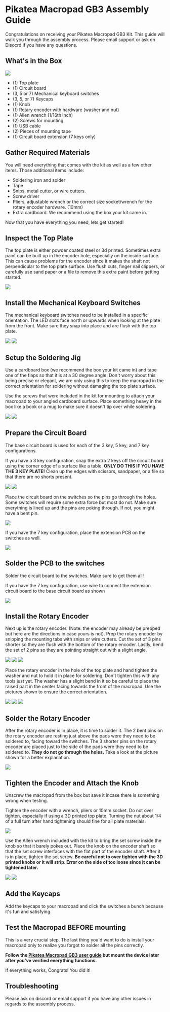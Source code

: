 
# Pikatea Macropad GB3 Assembly Guide

Congratulations on receiving your Pikatea Macropad GB3 Kit. This guide will walk you through the assembly process. Please email support or ask on Disocrd if you have any questions.

## What's in the Box
![](/assets/GB3/gb3-assembly-1.jpg)
* (1) Top plate
* (1) Circuit board
* (3, 5 or 7) Mechanical keyboard switches
* (3, 5, or 7) Keycaps
* (1) Knob
* (1) Rotary encoder with hardware (washer and nut)
* (1) Allen wrench (1/16th inch)
* (2) Screws for mounting
* (1) USB cable
* (2) Pieces of mounting tape
* (1) Circuit board extension (7 keys only)

## Gather Required Materials
You will need everything that comes with the kit as well as a few other items. Those additional items include:

* Soldering iron and solder
* Tape
* Snips, metal cutter, or wire cutters.
* Screw driver
* Pliers, adjustable wrench or the correct size socket/wrench for the rotary encoder hardware. (10mm)
* Extra cardboard. We recommend using the box your kit came in. 

Now that you have everything you need, lets get started!

## Inspect the Top Plate
The top plate is either powder coated steel or 3d printed. Sometimes extra paint can be built up in the encoder hole, especially on the inside surface. This can cause problems for the encoder since it makes the shaft not perpendicular to the top plate surface. Use flush cuts, finger nail clippers, or carefully use sand paper or a file to remove this extra paint before getting started. 

![](/assets/GB3/gb3-assembly-2-flush.jpg)

## Install the Mechanical Keyboard Switches
The mechanical keyboard switches need to be installed in a specific orientation. The LED slots face north or upwards when looking at the plate from the front. Make sure they snap into place and are flush with the top plate. 

![](/assets/GB3/gb3-assembly-3.jpg)
![](/assets/GB3/gb3-assembly-4.jpg)

## Setup the Soldering Jig
Use a cardboard box (we recommend the box your kit came in) and tape one of the flaps so that it is at a 30 degree angle. Don't worry about this being precise or elegant, we are only using this to keep the macropad in the correct orientation for soldering without damaging the top plate surface.

Use the screws that were included in the kit for mounting to attach your macropad to your angled cardboard surface. Place something heavy in the box like a book or a mug to make sure it doesn't tip over while soldering.

![](/assets/GB3/gb3-assembly-5-box.jpg)
![](/assets/GB3/gb3-assembly-6-box.jpg)

## Prepare the Circuit Board
The base circuit board is used for each of the 3 key, 5 key, and 7 key configurations.

If you have a 3 key configuration, snap the extra 2 keys off the circuit board using the corner edge of a surface like a table. **ONLY DO THIS IF YOU HAVE THE 3 KEY PLATE!** Clean up the edges with scissors, sandpaper, or a file so that there are no shorts present. 

![](/assets/GB3/gb3-assembly-7-3key.jpg)
![](/assets/GB3/gb3-assembly-8-3key.jpg)

Place the circuit board on the switches so the pins go through the holes. Some switches will require some extra force but most do not. Make sure everything is lined up and the pins are poking through. If not, you might have a bent pin.

![](/assets/GB3/gb3-assembly-9.jpg)

If you have the 7 key configuration, place the extension PCB on the switches as well.

![](/assets/GB3/gb3-assembly-10.jpg)

## Solder the PCB to the switches
Solder the circuit board to the switches. Make sure to get them all!

If you have the 7 key configuration, use wire to connect the extension circuit board to the base circuit board as shown

![](/assets/GB3/gb3-assembly-11.jpg)

## Install the Rotary Encoder
Next up is the rotary encoder. (Note: the encoder may already be prepped but here are the directions in case yours is not). Prep the rotary encoder by snipping the mounting tabs with snips or wire cutters. Cut the set of 3 pins shorter so they are flush with the bottom of the rotary encoder. Lastly, bend the set of 2 pins so they are pointing straight out with a slight angle. 

![](/assets/GB3/gb3-assembly-12-encoder.jpg)
![](/assets/GB3/gb3-assembly-13-encoder.jpg)
![](/assets/GB3/gb3-assembly-14-encoder.jpg)

Place the rotary encoder in the hole of the top plate and hand tighten the washer and nut to hold it in place for soldering. Don't tighten this with any tools just yet. The washer has a slight bend in it so be careful to place the raised part in the center facing towards the front of the macropad. Use the pictures shown to ensure the correct orientation. 

![](/assets/GB3/gb3-assembly-15-encoder-hardware.jpg)
![](/assets/GB3/gb3-assembly-16-encoder-hardware.jpg)
![](/assets/GB3/gb3-assembly-17-encoder-hardware.jpg)

## Solder the Rotary Encoder
After the rotary encoder is in place, it is time to solder it. The 2 bent pins on the rotary encoder are resting just above the pads were they need to be soldered to, facing toward the switches. The 3 shorter pins on the rotary encoder are placed just to the side of the pads were they need to be soldered to. **They do not go through the holes.** Take a look at the picture shown for a better explanation. 

![](/assets/GB3/gb3-assembly-18-encoder-solder.jpg)

## Tighten the Encoder and Attach the Knob
Unscrew the macropad from the box but save it incase there is something wrong when testing. 

Tighten the encoder with a wrench, pliers or 10mm socket. Do not over tighten, especially if using a 3D printed top plate. Turning the nut about 1/4 of a full turn after hand tightening should fine for all plate materials.

![](/assets/GB3/gb3-assembly-19-encoder-tighten.jpg)

Use the Allen wrench included with the kit to bring the set screw inside the knob so that it barely pokes out. Place the knob on the encoder shaft so that the set screw interfaces with the flat part of the encoder shaft. After it is in place, tighten the set screw. **Be careful not to over tighten with the 3D printed knobs or it will strip. Error on the side of too loose since it can be tightened later.**

![](/assets/GB3/gb3-assembly-20-knob.jpg)
![](/assets/GB3/gb3-assembly-21-knob.jpg)

## Add the Keycaps
Add the keycaps to your macropad and click the switches a bunch because it's fun and satisfying.

## Test the Macropad BEFORE mounting
This is a very crucial step. The last thing you'd want to do is install your macropad only to realize you forgot to solder all the pins correctly. 

**Follow the [Pikatea Macropad GB3 user guide](./) but mount the device later after you've verified everything functions.**

If everything works, Congrats! You did it!

## Troubleshooting
Please ask on discord or email support if you have any other issues in regards to the assembly process.

##